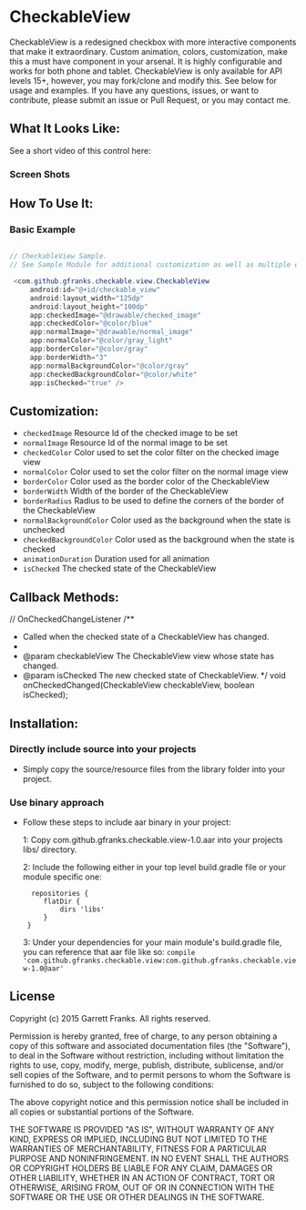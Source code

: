 CheckableView
===========

CheckableView is a redesigned checkbox with more interactive components that make it extraordinary. Custom animation, colors, customization, make this a must have component in your arsenal.
It is highly configurable and works for both phone and tablet. CheckableView is only available for API levels 15+, however, you may fork/clone and modify this. See below for usage and examples.
If you have any questions, issues, or want to contribute, please submit an issue or Pull Request, or you may contact me.

What It Looks Like:
------------------

See a short video of this control here:


### Screen Shots


How To Use It:
-------------

### Basic Example

```java

// CheckableView Sample.
// See Sample Module for additional customization as well as multiple examples.

 <com.github.gfranks.checkable.view.CheckableView
     android:id="@+id/checkable_view"
     android:layout_width="125dp"
     android:layout_height="100dp"
     app:checkedImage="@drawable/checked_image"
     app:checkedColor="@color/blue"
     app:normalImage="@drawable/normal_image"
     app:normalColor="@color/gray_light"
     app:borderColor="@color/gray"
     app:borderWidth="3"
     app:normalBackgroundColor="@color/gray"
     app:checkedBackgroundColor="@color/white"
     app:isChecked="true" />
```


Customization:
----------------
* `checkedImage` Resource Id of the checked image to be set
* `normalImage` Resource Id of the normal image to be set
* `checkedColor` Color used to set the color filter on the checked image view
* `normalColor` Color used to set the color filter on the normal image view
* `borderColor` Color used as the border color of the CheckableView
* `borderWidth` Width of the border of the CheckableView
* `borderRadius` Radius to be used to define the corners of the border of the CheckableView
* `normalBackgroundColor` Color used as the background when the state is unchecked
* `checkedBackgroundColor` Color used as the background when the state is checked
* `animationDuration` Duration used for all animation
* `isChecked` The checked state of the CheckableView


Callback Methods:
----------------
// OnCheckedChangeListener
 /**
  * Called when the checked state of a CheckableView has changed.
  *
  * @param checkableView The CheckableView view whose state has changed.
  * @param isChecked  The new checked state of CheckableView.
  */
 void onCheckedChanged(CheckableView checkableView, boolean isChecked);

Installation:
------------

### Directly include source into your projects

- Simply copy the source/resource files from the library folder into your project.

### Use binary approach

- Follow these steps to include aar binary in your project:

    1: Copy com.github.gfranks.checkable.view-1.0.aar into your projects libs/ directory.

    2: Include the following either in your top level build.gradle file or your module specific one:
    ```
      repositories {
         flatDir {
             dirs 'libs'
         }
     }
    ```
    3: Under your dependencies for your main module's build.gradle file, you can reference that aar file like so:
    ```compile 'com.github.gfranks.checkable.view:com.github.gfranks.checkable.view-1.0@aar'```

License
-------
Copyright (c) 2015 Garrett Franks. All rights reserved.

Permission is hereby granted, free of charge, to any person obtaining a copy
of this software and associated documentation files (the "Software"), to deal
in the Software without restriction, including without limitation the rights
to use, copy, modify, merge, publish, distribute, sublicense, and/or sell
copies of the Software, and to permit persons to whom the Software is
furnished to do so, subject to the following conditions:

The above copyright notice and this permission notice shall be included in
all copies or substantial portions of the Software.

THE SOFTWARE IS PROVIDED "AS IS", WITHOUT WARRANTY OF ANY KIND, EXPRESS OR
IMPLIED, INCLUDING BUT NOT LIMITED TO THE WARRANTIES OF MERCHANTABILITY,
FITNESS FOR A PARTICULAR PURPOSE AND NONINFRINGEMENT. IN NO EVENT SHALL THE
AUTHORS OR COPYRIGHT HOLDERS BE LIABLE FOR ANY CLAIM, DAMAGES OR OTHER
LIABILITY, WHETHER IN AN ACTION OF CONTRACT, TORT OR OTHERWISE, ARISING FROM,
OUT OF OR IN CONNECTION WITH THE SOFTWARE OR THE USE OR OTHER DEALINGS IN THE
SOFTWARE.